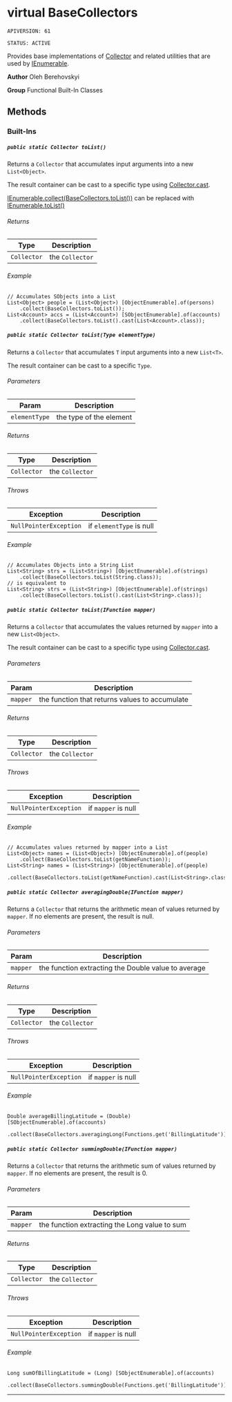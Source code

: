 # virtual BaseCollectors

`APIVERSION: 61`

`STATUS: ACTIVE`

Provides base implementations of [Collector](/docs/Functional-Abstract-Classes/Collector.md)
and related utilities that are used by [IEnumerable](IEnumerable).


**Author** Oleh Berehovskyi


**Group** Functional Built-In Classes

## Methods
### Built-Ins
##### `public static Collector toList()`

Returns a `Collector` that accumulates input arguments into a new `List<Object>`. <p>The result container can be cast to a specific type using [Collector.cast](Collector.cast).</p> <p>[IEnumerable.collect(BaseCollectors.toList())](IEnumerable.collect(BaseCollectors.toList())) can be replaced with [IEnumerable.toList()](IEnumerable.toList())</p>

###### Returns

|Type|Description|
|---|---|
|`Collector`|the `Collector`|

###### Example
```apex
// Accumulates SObjects into a List
List<Object> people = (List<Object>) [ObjectEnumerable].of(persons)
    .collect(BaseCollectors.toList());
List<Account> accs = (List<Account>) [SObjectEnumerable].of(accounts)
    .collect(BaseCollectors.toList().cast(List<Account>.class));
```


##### `public static Collector toList(Type elementType)`

Returns a `Collector` that accumulates `T` input arguments into a new `List<T>`. <p>The result container can be cast to a specific `Type`.</p>

###### Parameters

|Param|Description|
|---|---|
|`elementType`|the type of the element|

###### Returns

|Type|Description|
|---|---|
|`Collector`|the `Collector`|

###### Throws

|Exception|Description|
|---|---|
|`NullPointerException`|if `elementType` is null|

###### Example
```apex
// Accumulates Objects into a String List
List<String> strs = (List<String>) [ObjectEnumerable].of(strings)
    .collect(BaseCollectors.toList(String.class));
// is equivalent to
List<String> strs = (List<String>) [ObjectEnumerable].of(strings)
    .collect(BaseCollectors.toList().cast(List<String>.class));
```


##### `public static Collector toList(IFunction mapper)`

Returns a `Collector` that accumulates the values returned by `mapper` into a new `List<Object>`. <p>The result container can be cast to a specific type using [Collector.cast](Collector.cast).</p>

###### Parameters

|Param|Description|
|---|---|
|`mapper`|the function that returns values to accumulate|

###### Returns

|Type|Description|
|---|---|
|`Collector`|the `Collector`|

###### Throws

|Exception|Description|
|---|---|
|`NullPointerException`|if `mapper` is null|

###### Example
```apex
// Accumulates values returned by mapper into a List
List<Object> names = (List<Object>) [ObjectEnumerable].of(people)
    .collect(BaseCollectors.toList(getNameFunction));
List<String> names = (List<String>) [ObjectEnumerable].of(people)
    .collect(BaseCollectors.toList(getNameFunction).cast(List<String>.class));
```


##### `public static Collector averagingDouble(IFunction mapper)`

Returns a `Collector` that returns the arithmetic mean of values returned by `mapper`. If no elements are present, the result is null.

###### Parameters

|Param|Description|
|---|---|
|`mapper`|the function extracting the Double value to average|

###### Returns

|Type|Description|
|---|---|
|`Collector`|the `Collector`|

###### Throws

|Exception|Description|
|---|---|
|`NullPointerException`|if `mapper` is null|

###### Example
```apex
Double averageBillingLatitude = (Double) [SObjectEnumerable].of(accounts)
    .collect(BaseCollectors.averagingLong(Functions.get('BillingLatitude')));
```


##### `public static Collector summingDouble(IFunction mapper)`

Returns a `Collector` that returns the arithmetic sum of values returned by `mapper`. If no elements are present, the result is 0.

###### Parameters

|Param|Description|
|---|---|
|`mapper`|the function extracting the Long value to sum|

###### Returns

|Type|Description|
|---|---|
|`Collector`|the `Collector`|

###### Throws

|Exception|Description|
|---|---|
|`NullPointerException`|if `mapper` is null|

###### Example
```apex
Long sumOfBillingLatitude = (Long) [SObjectEnumerable].of(accounts)
    .collect(BaseCollectors.summingDouble(Functions.get('BillingLatitude')));
```


---
